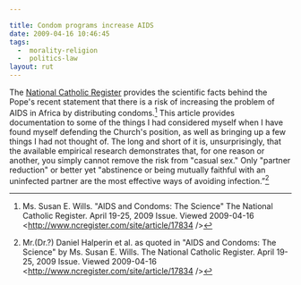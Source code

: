 ```yaml
---

title: Condom programs increase AIDS
date: 2009-04-16 10:46:45
tags:
  -  morality-religion
  -  politics-law
layout: rut
---
```


The [National Catholic Register](NCR) provides the scientific facts behind the Pope's recent statement that there is a risk of increasing the problem of AIDS in Africa by distributing condoms.[^20090416-1]  This article provides documentation to some of the things I had considered myself when I have found myself defending the Church's position, as well as bringing up a few things I had not thought of.  The long and short of it is, unsurprisingly, that the available empirical research demonstrates that, for one reason or another, you simply cannot remove the risk from "casual sex."  Only "partner reduction" or better yet "abstinence or being mutually faithful with an uninfected partner are the most effective ways of avoiding infection.”[^20090416-2]

[NRC]: http://www.ncregister.com "National Catholic Register"
[^20090416-1]: Ms. Susan E. Wills.  "AIDS and Condoms: The Science" The National Catholic Register.  April 19-25, 2009 Issue.  Viewed 2009-04-16 <http://www.ncregister.com/site/article/17834 />
[^20090416-2]: Mr.(Dr.?) Daniel Halperin et al. as quoted in "AIDS and Condoms: The Science" by Ms. Susan E. Wills.  The National Catholic Register.  April 19-25, 2009 Issue.  Viewed 2009-04-16 <http://www.ncregister.com/site/article/17834 />

